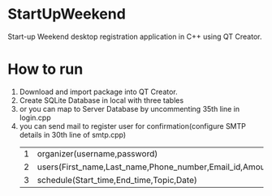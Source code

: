 # StartUpWeekend
Start-up Weekend desktop registration application in C++ using QT Creator.

# How to run
<ol>

<li> Download and import package into QT Creator. </li>
<li> Create SQLite Database in local with three tables
      <table>
      <tr> <td>1</td> <td>organizer(username,password)</td> </tr>
      <tr> <td>2</td> <td>users(First_name,Last_name,Phone_number,Email_id,Amount_paid,User_id,Department,Address,City,State,Zip,Notes)</td> </tr>
      <tr> <td>3</td> <td>schedule(Start_time,End_time,Topic,Date)</td> </tr>
      
</li>
<li> or you can map to Server Database by uncommenting 35th line in login.cpp</li>
<li> you can send mail to register user for confirmation(configure SMTP details in 30th line of smtp.cpp)</li>
<ol>
